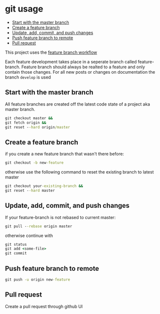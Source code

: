 # git usage <!-- omit in toc -->

- [Start with the master branch](#start-with-the-master-branch)
- [Create a feature branch](#create-a-feature-branch)
- [Update, add, commit, and push changes](#update-add-commit-and-push-changes)
- [Push feature branch to remote](#push-feature-branch-to-remote)
- [Pull request](#pull-request)

This project uses the [feature branch workflow](https://www.atlassian.com/git/tutorials/comparing-workflows/feature-branch-workflow)

Each feature development takes place in a seperate branch called feature-branch.
Feature branch should always be realted to a feature and only contain those changes.
For all new posts or changes on documentation the branch `develop` is used

## Start with the master branch

All feature branches are created off the latest code state of a project aka master branch.

```cmd
git checkout master &&
git fetch origin &&
git reset --hard origin/master
```

## Create a feature branch

if you create a new feature branch that wasn't there before:

```cmd
git checkout -b new-feature
```

otherwise use the following command to reset the existing branch to latest master

```cmd
git checkout your-existing-branch &&
git reset --hard master
```

## Update, add, commit, and push changes

If your feature-branch is not rebased to current master:

```cmd
git pull --rebase origin master
```

otherwise continue with

```cmd
git status
git add <some-file>
git commit
```

## Push feature branch to remote

```cmd
git push -u origin new-feature
```

## Pull request

Create a pull request through github UI

